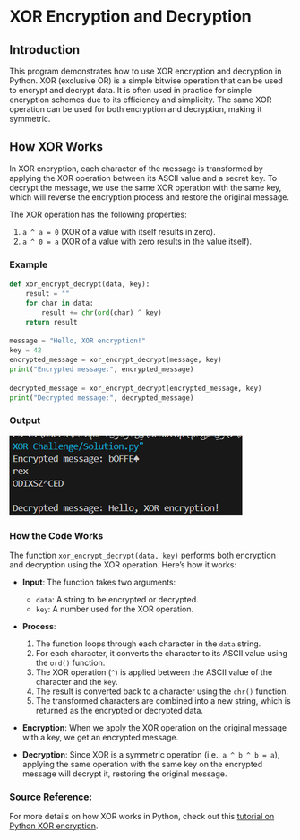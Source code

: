 # XOR Encryption and Decryption

## Introduction

This program demonstrates how to use XOR encryption and decryption in Python. XOR (exclusive OR) is a simple bitwise operation that can be used to encrypt and decrypt data. It is often used in practice for simple encryption schemes due to its efficiency and simplicity. The same XOR operation can be used for both encryption and decryption, making it symmetric.

## How XOR Works

In XOR encryption, each character of the message is transformed by applying the XOR operation between its ASCII value and a secret key. To decrypt the message, we use the same XOR operation with the same key, which will reverse the encryption process and restore the original message.

The XOR operation has the following properties:

1. `a ^ a = 0` (XOR of a value with itself results in zero).
2. `a ^ 0 = a` (XOR of a value with zero results in the value itself).

### Example

```python
def xor_encrypt_decrypt(data, key):
    result = ""
    for char in data:
        result += chr(ord(char) ^ key)
    return result

message = "Hello, XOR encryption!"
key = 42
encrypted_message = xor_encrypt_decrypt(message, key)
print("Encrypted message:", encrypted_message)

decrypted_message = xor_encrypt_decrypt(encrypted_message, key)
print("Decrypted message:", decrypted_message)
```

### Output

![alt text](image.png)

### How the Code Works

The function `xor_encrypt_decrypt(data, key)` performs both encryption and decryption using the XOR operation. Here’s how it works:

- **Input**: The function takes two arguments:

  - `data`: A string to be encrypted or decrypted.
  - `key`: A number used for the XOR operation.

- **Process**:

  1. The function loops through each character in the `data` string.
  2. For each character, it converts the character to its ASCII value using the `ord()` function.
  3. The XOR operation (`^`) is applied between the ASCII value of the character and the `key`.
  4. The result is converted back to a character using the `chr()` function.
  5. The transformed characters are combined into a new string, which is returned as the encrypted or decrypted data.

- **Encryption**:
  When we apply the XOR operation on the original message with a key, we get an encrypted message.
- **Decryption**:
  Since XOR is a symmetric operation (i.e., `a ^ b ^ b = a`), applying the same operation with the same key on the encrypted message will decrypt it, restoring the original message.

### Source Reference:

For more details on how XOR works in Python, check out this [tutorial on Python XOR encryption](https://tutorpython.com/python-xor/).
